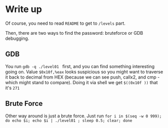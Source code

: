 # Write up

Of course, you need to read `README` to get to `/levels` part.

Then, there are two ways to find the password: bruteforce or GDB debugging.

## GDB

You run `gdb -q ./level01 ` first, and you can find something interesting going on. Value `$0x10f,%eax` looks suspicious so you might want to traverse it back to decimal from HEX (because we can see push, callx2, and cmp - which might stand to compare). Doing it via shell we get `$((0x10f ))` that it's `271`

## Brute Force

Other way around is just a brute force. Just run `for i in $(seq -w 0 999); do echo $i; echo $i | ./level01 ; sleep 0.5; clear; done`
